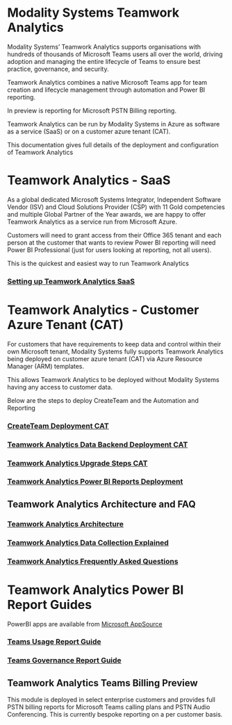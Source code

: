 # Modality Systems Teamwork Analytics

Modality Systems’ Teamwork Analytics supports organisations with hundreds of thousands of Microsoft Teams users all over the world, driving adoption and managing the entire lifecycle of Teams to ensure best practice, governance, and security.

Teamwork Analytics combines a native Microsoft Teams app for team creation and lifecycle management through automation and Power BI reporting.

In preview is reporting for Microsoft PSTN Billing reporting.

Teamwork Analytics can be run by Modality Systems in Azure as software as a service (SaaS) or on a customer azure tenant (CAT).

This documentation gives full details of the deployment and configuration of Teamwork Analytics



# Teamwork Analytics - SaaS

As a global dedicated Microsoft Systems Integrator, Independent Software Vendor (ISV) and Cloud Solutions Provider (CSP) with 11 Gold competencies and multiple Global Partner of the Year awards, we are happy to offer Teamwork Analytics as a service run from Microsoft Azure.

Customers will need to grant access from their Office 365 tenant and each person at the customer that wants to review Power BI reporting will need Power BI Professional (just for users looking at reporting, not all users).

This is the quickest and easiest way to run Teamwork Analytics

### [Setting up Teamwork Analytics SaaS](/twa/SaaS/README.md)



# Teamwork Analytics -  Customer Azure Tenant (CAT)

For customers that have requirements to keep data and control within their own Microsoft tenant, Modality Systems fully supports Teamwork Analytics being deployed on customer azure tenant (CAT) via Azure Resource Manager (ARM) templates.

This allows Teamwork Analytics to be deployed without Modality Systems having any access to customer data.

Below are the steps to deploy CreateTeam and the Automation and Reporting

###  [CreateTeam Deployment CAT](/CreateTeam/README.md)

### [Teamwork Analytics Data Backend Deployment CAT](/twa/TeamworkAnalyticsDataCollectorDeployment.md)

### [Teamwork Analytics Upgrade Steps CAT](/twa/UpgradingTeamworkAnalytics.md)

### [Teamwork Analytics Power BI Reports Deployment](/twa//PowerBIAppsAdminInstallGuide.md)





## **Teamwork Analytics Architecture and FAQ**

###  [Teamwork Analytics Architecture](/TWA-Architecture-Overview.md)

### [Teamwork Analytics Data Collection Explained](/TeamworkAnalyticsDataCollectionExplained.md)

### [Teamwork Analytics Frequently Asked Questions](/TWA-FAQ.md)



# Teamwork Analytics Power BI Report Guides

PowerBI apps are available from [Microsoft AppSource](https://modalitysoftware.com/twa)

###  [Teams Usage Report Guide](/Reports/TeamsUsage/TeamsUsageGuidance.md)

###  [Teams Governance Report Guide](/Reports/TeamsGovernanceandSecurity/OperationsGovernanceandCompliance.md)



## Teamwork Analytics Teams Billing Preview

This module is deployed in select enterprise customers and provides full PSTN billing reports for Microsoft Teams calling plans and PSTN Audio Conferencing. This is currently bespoke reporting on a per customer basis.
